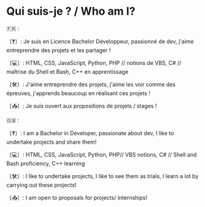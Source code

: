 # Qui suis-je ?  /  Who am I?

🇫🇷 :

〔❓〕: Je suis en Licence Bachelor Développeur, passionné de dev, j'aime entreprendre des projets et les partager !

〔💻〕: HTML, CSS, JavaScript, Python, PHP // notions de VBS, C# // maîtrise du Shell et Bash, C++ en apprentissage

〔🛠〕: J'aime entreprendre des projets, j'aime les voir comme des épreuves, j'apprends beaucoup en réalisant ces projets ! 

〔📥〕: Je suis ouvert aux propositions de projets / stages !


🇬🇧 :

〔❓〕: I am a Bachelor in Developer, passionate about dev, I like to undertake projects and share them!

〔💻〕: HTML, CSS, JavaScript, Python, PHP// VBS notions, C# // Shell and Bash proficiency, C++ learning

〔🛠〕: I like to undertake projects, I like to see them as trials, I learn a lot by carrying out these projects! 

〔📥〕: I am open to proposals for projects/ internships!




